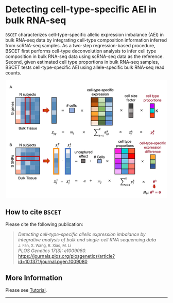 Detecting cell-type-specific AEI in bulk RNA-seq
======================

`BSCET` characterizes cell-type-specific allelic expression imbalance (AEI) in bulk RNA-seq data by integrating cell-type composition information inferred from scRNA-seq samples. As a two-step regression-based procedure, BSCET first performs cell-type deconvolution analysis to infer cell type composition in bulk RNA-seq data using scRNA-seq data as the reference. Second, given estimated cell type proportions in bulk RNA-seq samples, BSCET tests cell-type-specific AEI using allele-specific bulk RNA-seq read counts.

<p align="center"> 
<img src="./Figure.jpg?raw=true" width="500">
</p>

How to cite `BSCET`
-------------------
Please cite the following publication:

> *Detecting cell-type-specific allelic expression imbalance by integrative analysis of bulk and single-cell RNA sequencing data*<br />
> <small>J. Fan, X. Wang, R. Xiao, M. Li<br /></small>
> *PLOS Genetics 17(3): e1009080.* https://journals.plos.org/plosgenetics/article?id=10.1371/journal.pgen.1009080<br />

More Information
-----------------
Please see [Tutorial](https://jiaxin-fan.github.io/BSCET.github.io/Introduction.html).

***